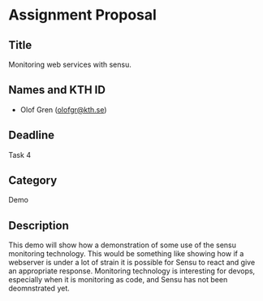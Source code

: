 # Assignment Proposal

## Title

Monitoring web services with sensu. 

## Names and KTH ID

- Olof Gren (olofgr@kth.se)

## Deadline

Task 4

## Category

Demo

## Description

This demo will show how a demonstration of some use of the sensu monitoring 
technology. This would be something like showing how if a webserver is under 
a lot of strain it is possible for Sensu to react and give an appropriate 
response. Monitoring technology is interesting for devops, especially when
it is monitoring as code, and Sensu has not been deomnstrated yet. 